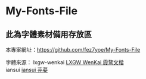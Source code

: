 # My-Fonts-File
## 此為字體素材備用存放區
本專案網址：https://github.com/fez7yoe/My-Fonts-File

字體來源：
lxgw-wenkai [LXGW WenKai 霞鹜文楷](https://github.com/lxgw/LxgwWenKai)<br>
iansui [iansui 芫荽](https://github.com/ButTaiwan/iansui)
